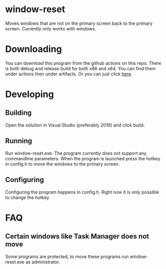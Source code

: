 # window-reset
Moves windows that are not on the primary screen back to the primary screen. Currently only works with windows.

# Downloading
You can download this program from the github actions on this repo. There is both debug and release build for both x86 and x64. You can find them under actions then under artifacts. Or you can just click [here](https://github.com/mads256h/window-reset/actions?query=branch%3Amaster).

# Developing

## Building
Open the solution in Visual Studio (preferably 2019) and click build.

## Running
Run window-reset.exe. The program currently does not support any commandline parameters.
When the program is launched press the hotkey in config.h to move the windows to the primary screen.

## Configuring
Configuring the program happens in config.h. Right now it is only possible to change the hotkey.

# FAQ
## Certain windows like Task Manager does not move
Some programs are protected, to move these programs run window-reset.exe as administrator.
